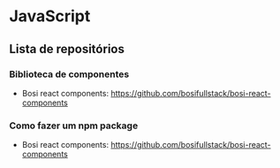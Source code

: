 # JavaScript

## Lista de repositórios

### Biblioteca de componentes

- Bosi react components: https://github.com/bosifullstack/bosi-react-components

### Como fazer um npm package

- Bosi react components: https://github.com/bosifullstack/bosi-react-components
